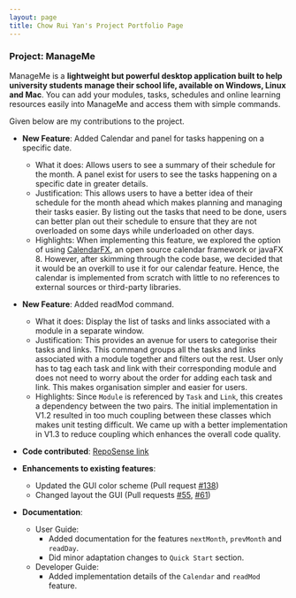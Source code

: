 ```yaml
---
layout: page
title: Chow Rui Yan's Project Portfolio Page
---
```


### Project: ManageMe

ManageMe is a **lightweight but powerful desktop application built to help university students manage their school life, available on Windows, Linux and Mac**. You can add your modules, tasks, schedules and online learning resources easily into ManageMe and access them with simple commands.

Given below are my contributions to the project.

* **New Feature**: Added Calendar and panel for tasks happening on a specific date.
  * What it does: Allows users to see a summary of their schedule for the month. A panel exist for users to see the tasks happening on a specific date in greater details.
  * Justification: This allows users to have a better idea of their schedule for the month ahead which makes planning and managing their tasks easier. By listing out the tasks that need to be done, users can better plan out their schedule to ensure that they are not overloaded on some days while underloaded on other days.
  * Highlights: When implementing this feature, we explored the option of using [CalendarFX](https://dlsc.com/products/calendarfx), an open source calendar framework or javaFX 8. However, after skimming through the code base, we decided that it would be an overkill to use it for our calendar feature. Hence, the calendar is implemented from scratch with little to no references to external sources or third-party libraries.

* **New Feature**: Added readMod command.
  * What it does: Display the list of tasks and links associated with a module in a separate window.
  * Justification: This provides an avenue for users to categorise their tasks and links. This command groups all the tasks and links associated with a module together and filters out the rest. User only has to tag each task and link with their corresponding module and does not need to worry about the order for adding each task and link. This makes organisation simpler and easier for users.
  * Highlights: Since `Module` is referenced by `Task` and `Link`, this creates a dependency between the two pairs. The initial implementation in V1.2 resulted in too much coupling between these classes which makes unit testing difficult. We came up with a better implementation in V1.3 to reduce coupling which enhances the overall code quality.

* **Code contributed**: [RepoSense link](https://nus-cs2103-ay2122s1.github.io/tp-dashboard/?search=chowRuiYan&sort=groupTitle&sortWithin=title&timeframe=commit&mergegroup=&groupSelect=groupByRepos&breakdown=true&checkedFileTypes=docs~functional-code~test-code~other&since=2021-09-17)

* **Enhancements to existing features**:
  * Updated the GUI color scheme (Pull request [\#138](https://github.com/AY2122S1-CS2103T-W11-3/tp/pull/138))
  * Changed layout the GUI (Pull requests [\#55](https://github.com/AY2122S1-CS2103T-W11-3/tp/pull/55), [\#61](https://github.com/AY2122S1-CS2103T-W11-3/tp/pull/61))

* **Documentation**:
  * User Guide:
    * Added documentation for the features `nextMonth`, `prevMonth` and `readDay`.
    * Did minor adaptation changes to `Quick Start` section.
  * Developer Guide:
    * Added implementation details of the `Calendar` and `readMod` feature.
